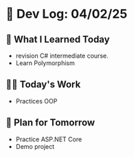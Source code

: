 # 📝 Dev Log: 04/02/25

## 📌 What I Learned Today

- revision C# intermediate course.
- Learn Polymorphism

## 👨‍💻 Today's Work

- Practices OOP

## 📝 Plan for Tomorrow

- Practice ASP.NET Core
- Demo project
